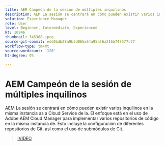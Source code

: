 ```yaml
---
title: AEM Campeón de la sesión de múltiples inquilinos
description: AEM La sesión se centrará en cómo pueden existir varios inquilinos en la misma instancia as a Cloud Service de la. El enfoque está en el uso de Adobe AEM Cloud Manager para implementar varios repositorios de código en la misma instancia de. Esto incluye la configuración de diferentes repositorios de Git, así como el uso de submódulos de Git.
solution: Experience Manager
role: User
level: Beginner, Intermediate, Experienced
kt: 10946
thumbnail: 346388.jpeg
source-git-commit: edd0bdb28a9b3d065a64a95af6a216b747577c77
workflow-type: tm+mt
source-wordcount: '120'
ht-degree: 0%

---
```


# AEM Campeón de la sesión de múltiples inquilinos

AEM La sesión se centrará en cómo pueden existir varios inquilinos en la misma instancia as a Cloud Service de la. El enfoque está en el uso de Adobe AEM Cloud Manager para implementar varios repositorios de código en la misma instancia de. Esto incluye la configuración de diferentes repositorios de Git, así como el uso de submódulos de Git.

>[!VIDEO](https://video.tv.adobe.com/v/346388/?quality=12&learn=on)
